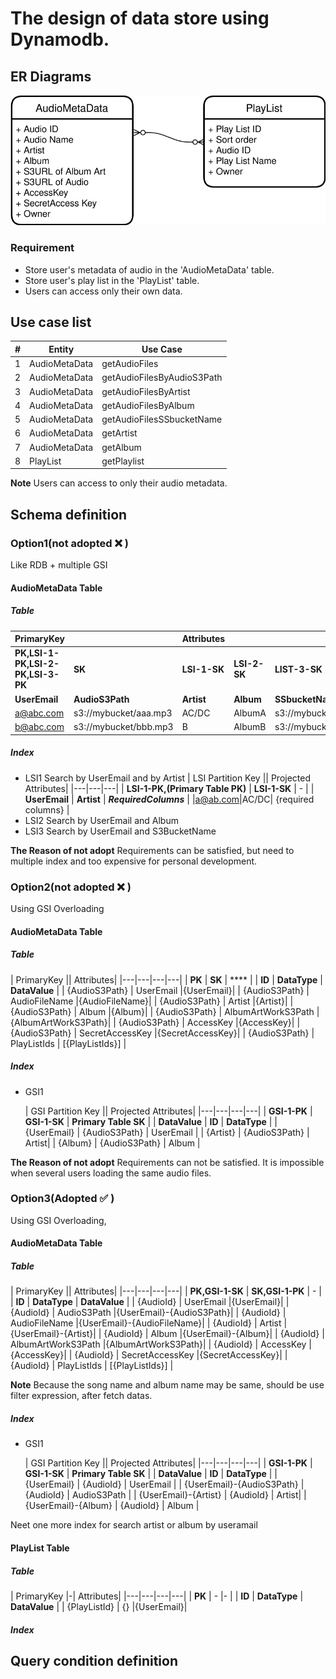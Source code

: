 # The design of data store using Dynamodb.

## ER Diagrams

![ER](./ER-diagrams.drawio.svg)

### Requirement
- Store user's metadata of audio in the 'AudioMetaData' table.
- Store user's play list in the 'PlayList' table.
- Users can access only their own data.

## Use case list
| #   | Entity        | Use Case     |
| --- | ------------- | ------------ |
| 1   | AudioMetaData | getAudioFiles |
| 2   | AudioMetaData | getAudioFilesByAudioS3Path |
| 3   | AudioMetaData | getAudioFilesByArtist |
| 4   | AudioMetaData | getAudioFilesByAlbum |
| 5   | AudioMetaData | getAudioFilesSSbucketName |
| 6   | AudioMetaData | getArtist |
| 7   | AudioMetaData | getAlbum |
| 8   | PlayList | getPlaylist |

**Note**
Users can access to only their audio metadata.

## Schema definition
### Option1(not adopted ❌ )
Like RDB + multiple GSI
#### AudioMetaData Table
##### Table
| PrimaryKey || Attributes|||||||
|---|---|---|---|---|---|---|---|---|
| **PK,LSI-1-PK,LSI-2-PK,LSI-3-PK** | **SK** | **LSI-1-SK** | **LSI-2-SK** | **LIST-3-SK** | -| -|- | -|
| **UserEmail** | **AudioS3Path** | **Artist** | **Album** | **SSbucketName** | **AlbumArtWorkS3Path** | **AudioFileName** | **AccessKey** | **SecretAccessKey** |
| a@abc.com | s3://mybucket/aaa.mp3 | AC/DC | AlbumA | s3://mybucket/aaa.png | aaa | mybucket | AIJIJIGRXXX | jiAJFIadfgji|
| b@abc.com | s3://mybucket/bbb.mp3 | B | AlbumB | s3://mybucket/bbb.png | bbb | mybucket | AIJIJIGRYYY | yamARsdfagrea

##### Index
- LSI1
  Search by UserEmail and by Artist
    | LSI Partition Key || Projected Attributes|
    |---|---|---|
    | **LSI-1-PK,(Primary Table PK)** | **LSI-1-SK** | - |
    | **UserEmail** | **Artist** | ***RequiredColumns*** |
    |a@ab.com|AC/DC| {required columns} |
- LSI2
  Search by UserEmail and Album
- LSI3
  Search by UserEmail and S3BucketName

**The Reason of not adopt**
Requirements can be satisfied,
but need to multiple index and too expensive for personal development.

### Option2(not adopted ❌ )
Using GSI Overloading
#### AudioMetaData Table
##### Table
| PrimaryKey || Attributes|
|---|---|---|---|
| **PK** | **SK** | **** | 
| **ID** | **DataType** | **DataValue** |
| {AudioS3Path} | UserEmail |{UserEmail}|
| {AudioS3Path} | AudioFileName |{AudioFileName}|
| {AudioS3Path} | Artist |{Artist}|
| {AudioS3Path} | Album |{Album}|
| {AudioS3Path} | AlbumArtWorkS3Path |{AlbumArtWorkS3Path}|
| {AudioS3Path} | AccessKey |{AccessKey}|
| {AudioS3Path} | SecretAccessKey |{SecretAccessKey}|
| {AudioS3Path} | PlayListIds | [{PlayListIds}] |

##### Index
- GSI1

    | GSI Partition Key || Projected Attributes|
    |---|---|---|---|
    | **GSI-1-PK** | **GSI-1-SK** | **Primary Table SK** | 
    | **DataValue** | **ID** | **DataType** |
    | {UserEmail} | {AudioS3Path} | UserEmail |
    | {Artist} | {AudioS3Path} | Artist|
    | {Album} | {AudioS3Path} | Album |

**The Reason of not adopt**
Requirements can not be satisfied.
It is impossible when several users loading the same audio files.


### Option3(Adopted ✅ )
Using GSI Overloading,
#### AudioMetaData Table
##### Table
| PrimaryKey || Attributes|
|---|---|---|---|
| **PK,GSI-1-SK** | **SK,GSI-1-PK** | - | 
| **ID** | **DataType** | **DataValue** |
| {AudioId} | UserEmail |{UserEmail}|
| {AudioId} | AudioS3Path |{UserEmail}-{AudioS3Path}|
| {AudioId} | AudioFileName |{UserEmail}-{AudioFileName}|
| {AudioId} | Artist |{UserEmail}-{Artist}|
| {AudioId} | Album |{UserEmail}-{Album}|
| {AudioId} | AlbumArtWorkS3Path |{AlbumArtWorkS3Path}|
| {AudioId} | AccessKey |{AccessKey}|
| {AudioId} | SecretAccessKey |{SecretAccessKey}|
| {AudioId} | PlayListIds | [{PlayListIds}] |

**Note**
Because the song name and album name may be same, 
should be use filter expression, after fetch datas.

##### Index
- GSI1

    | GSI Partition Key || Projected Attributes|
    |---|---|---|---|
    | **GSI-1-PK** | **GSI-1-SK** | **Primary Table SK** | 
    | **DataValue** | **ID** | **DataType** |
    | {UserEmail} | {AudioId} | UserEmail |
    | {UserEmail}-{AudioS3Path} | {AudioId} | AudioS3Path |
    | {UserEmail}-{Artist} | {AudioId} | Artist|
    | {UserEmail}-{Album} | {AudioId} | Album |

Neet one more index for search artist or album by useramail

#### PlayList Table
##### Table
| PrimaryKey |-| Attributes|
|---|---|---|---|
| **PK** | - |- | 
| **ID** | **DataType** | **DataValue** |
| {PlayListId} | {} |{UserEmail}|


##### Index



## Query condition definition